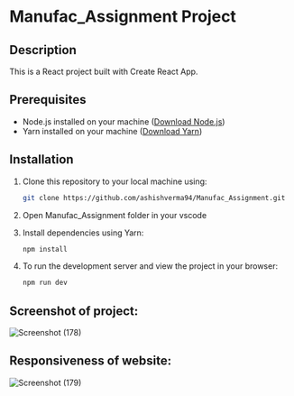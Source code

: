 # Manufac_Assignment Project

## Description
This is a React project built with Create React App.

## Prerequisites
- Node.js installed on your machine ([Download Node.js](https://nodejs.org/))
- Yarn installed on your machine ([Download Yarn](https://yarnpkg.com/))

## Installation
1. Clone this repository to your local machine using:
   ```sh
   git clone https://github.com/ashishverma94/Manufac_Assignment.git
   ```
3. Open Manufac_Assignment folder in your vscode
4. Install dependencies using Yarn:
   ```sh
   npm install
   ```

5. To run the development server and view the project in your browser:
      ```sh
   npm run dev
   ```
   

## Screenshot of project:

![Screenshot (178)](https://github.com/ashishverma94/Manufac_Assignment/assets/82448727/3c9582e8-441d-4f08-bb40-3b32434de02c)

## Responsiveness of website:

![Screenshot (179)](https://github.com/ashishverma94/Manufac_Assignment/assets/82448727/831e4ef5-2efb-40c3-8ac7-c5488fbd3d5f)
